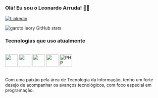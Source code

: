 
### Olá! Eu sou o Leonardo Arruda! 👋🏼

[![Linkedin](https://img.shields.io/badge/LinkedIn-0077B5?style=for-the-badge&logo=linkedin&logoColor=white)](https://www.linkedin.com/in/leonardo-arruda-20902a255/)

![garoto leory GitHub stats](https://github-readme-stats.vercel.app/api?username=leoryboy&show_icons=true&theme=radical)

<!--![Top Langs](https://github-readme-stats.vercel.app/api/top-langs/?username=leoryboy&hide_progress=true)-->


### Tecnologias que uso atualmente

<div style="display: inline_block"><br/>
    <img height="40" class="svgLogo" ng-src="https://cdn.jsdelivr.net/gh/devicons/devicon@latest/icons/html5/html5-original.svg" src="https://cdn.jsdelivr.net/gh/devicons/devicon@latest/icons/html5/html5-original.svg">
    <img height="40" class="svgLogo" ng-src="https://cdn.jsdelivr.net/gh/devicons/devicon@latest/icons/css3/css3-original.svg" src="https://cdn.jsdelivr.net/gh/devicons/devicon@latest/icons/css3/css3-original.svg">
    <img height="40" class="svgLogo" ng-src="https://cdn.jsdelivr.net/gh/devicons/devicon@latest/icons/javascript/javascript-original.svg" src="https://cdn.jsdelivr.net/gh/devicons/devicon@latest/icons/javascript/javascript-original.svg">
    <img height="40" class="svgLogo" ng-src="https://cdn.jsdelivr.net/gh/devicons/devicon@latest/icons/csharp/csharp-original.svg" src="https://cdn.jsdelivr.net/gh/devicons/devicon@latest/icons/csharp/csharp-original.svg">
    <img height="40" src="https://cdn.jsdelivr.net/gh/devicons/devicon@latest/icons/php/php-original.svg" alt="PHP">
</div><br/>

Com uma paixão pela área de Tecnologia da Informação, tenho um forte desejo de acompanhar os avanços tecnológicos, com foco especial em programação.
